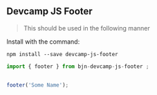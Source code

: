 ## Devcamp JS Footer

> This should be used in the following manner

Install with the command:

```
npm install --save devcamp-js-footer
```


```javascript
import { footer } from bjn-devcamp-js-footer ;


footer('Some Name');
```